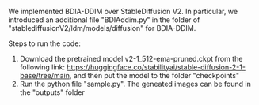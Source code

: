 We implemented BDIA-DDIM over StableDiffusion V2.  In particular, we introduced an additional file "BDIAddim.py" in the folder of "stablediffusionV2/ldm/models/diffusion" for BDIA-DDIM. 

Steps to run the code: 
1. Download the pretrained model v2-1_512-ema-pruned.ckpt from the following link: https://huggingface.co/stabilityai/stable-diffusion-2-1-base/tree/main, and then put the model to the folder "checkpoints"
2. Run the python file "sample.py". The geneated images can be found in the "outputs" folder
